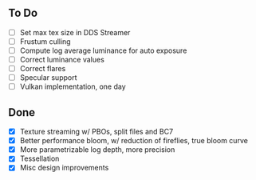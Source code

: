 ## To Do
- [ ] Set max tex size in DDS Streamer
- [ ] Frustum culling
- [ ] Compute log average luminance for auto exposure
- [ ] Correct luminance values
- [ ] Correct flares
- [ ] Specular support
- [ ] Vulkan implementation, one day

## Done
- [x] Texture streaming w/ PBOs, split files and BC7
- [x] Better performance bloom, w/ reduction of fireflies, true bloom curve
- [x] More parametrizable log depth, more precision
- [x] Tessellation
- [x] Misc design improvements
